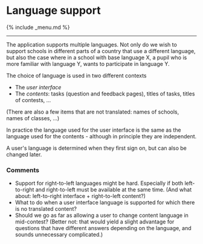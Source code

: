 Language support
===
{% include _menu.md %}

---

The application supports multiple languages. Not only do we wish to support schools in different parts of a country that 
use a different language, but also the case where in a school with base language X, a pupil who is more familiar with
language Y, wants to participate in language Y.

The choice of language is used in two different contexts
* The _user interface_
* The _contents_: tasks (question and feedback pages), titles of tasks, titles of contests, ...

(There are also a few items that are not translated: names of schools, names of classes, ...)

In practice the language used for the user interface is the same as the language used for the contents - 
although in principle they are independent.

A user's language is determined when they first sign on, but can also be changed later.

### Comments

* Support for right-to-left languages might be hard. Especially if both left-to-right and right-to-left must
  be available at the same time. (And what about: left-to-right interface + right-to-left content?)
* What to do when a user interface language is supported for which there is no translated content?
* Should we go as far as allowing a user to change content language in mid-contest? (Better not: that would yield
a slight advantage for questions that have different answers depending on the language, and sounds unnecessary complicated.)



